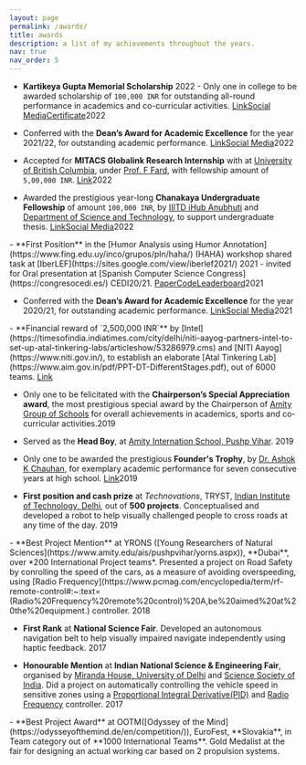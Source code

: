 ```yaml
---
layout: page
permalink: /awards/
title: awards
description: a list of my achievements throughout the years.
nav: true
nav_order: 5
---
```


- **Kartikeya Gupta Memorial Scholarship** 2022 - Only one in college to be awarded scholarship of `100,000 INR` for outstanding all-round performance in academics and co-curricular activities. <span class = "awardTag"><a href="https://www.iiitd.ac.in/admission/kgmemorial-scholarship" class="btn btn-sm z-depth-0" role="button">Link</a></span><span class = "awardTag"><a href="https://www.linkedin.com/posts/iiit-delhi_iiitd-14yearsofiiitd-studentscholarship-activity-6977506356505243648-lCm-?utm_source=share&utm_medium=member_desktop" class="btn btn-sm z-depth-0" role="button">Social Media</a></span><span class = "awardTag"><a href="https://drive.google.com/file/d/1xTEClq5A5g9Z7vS4uuSbNHuPUqoQgqw2/view?usp=sharing" class="btn btn-sm z-depth-0" role="button">Certificate</a></span><span class = "awardTag-year"><span class="btn btn-sm z-depth-0" role = "">2022</span></span>

- Conferred with the **Dean’s Award for Academic Excellence** for the year 2021/22, for outstanding academic performance. <span class = "awardTag"><a href="https://bit.ly/3RbtSYj" class="btn btn-sm z-depth-0" role="button">Link</a></span><span class = "awardTag"><a href="https://www.linkedin.com/posts/lcs2lab_awards-recognition-academicexcellence-activity-6973869395571814400-Df-Z?utm_source=share&utm_medium=member_desktop" class="btn btn-sm z-depth-0" role="button">Social Media</a></span><span class = "awardTag-year"><span class="btn btn-sm z-depth-0" role = "">2022</span></span>

- Accepted for **MITACS Globalink Research Internship** with at [University of British Columbia](https://ok.ubc.ca/), under [Prof. F Fard](https://cmps.ok.ubc.ca/about/contact/fatemeh-hendijani-fard/), with fellowship amount of `5,00,000 INR`. <span class = "awardTag"><a href="https://www.mitacs.ca/en/programs/globalink/globalink-research-internship" class="btn btn-sm z-depth-0" role="button">Link</a></span><span class = "awardTag-year"><span class="btn btn-sm z-depth-0" role = "">2022</span></span>

- Awarded the prestigious year-long **Chanakaya Undergraduate Fellowship** of amount `100,000 INR`, by [IIITD iHub Anubhuti](https://ihub-anubhuti-iiitd.org/) and [Department of Science and Technology](https://dst.gov.in/), to support undergraduate thesis. <span class = "awardTag"><a href="https://ihub-anubhuti-iiitd.org/chanakyaug.html" class="btn btn-sm z-depth-0" role="button">Link</a></span><span class = "awardTag"><a href="https://www.linkedin.com/feed/update/urn:li:activity:6881173214836400128?updateEntityUrn=urn%3Ali%3Afs_feedUpdate%3A%28V2%2Curn%3Ali%3Aactivity%3A6881173214836400128%29" class="btn btn-sm z-depth-0" role="button">Social Media</a></span><span class = "awardTag-year"><span class="btn btn-sm z-depth-0" role = "">2022</span></span>

<div class = "spotlight" markdown = "1">
- **First Position** in the [Humor Analysis using Humor Annotation](https://www.fing.edu.uy/inco/grupos/pln/haha/) (HAHA) workshop shared task at [IberLEF](https://sites.google.com/view/iberlef2021/) 2021 - invited for Oral presentation at [Spanish Computer Science Congress](https://congresocedi.es/) CEDI20/21. <span class = "awardTag"><a href="http://ceur-ws.org/Vol-2943/haha_paper10.pdf" class="btn btn-sm z-depth-0" role="button">Paper</a></span><span class = "awardTag"><a href="https://github.com/karish-grover/Humor-Analysis-using-Ensembles-of-Simple-Transformers" class="btn btn-sm z-depth-0" role="button">Code</a></span><span class = "awardTag"><a href="https://www.fing.edu.uy/inco/grupos/pln/haha/index.html#results" class="btn btn-sm z-depth-0" role="button">Leaderboard</a></span><span class = "awardTag-year"><span class="btn btn-sm z-depth-0" role = "">2021</span></span>
</div>

-  Conferred with the **Dean’s Award for Academic Excellence** for the year 2020/21, for outstanding academic performance. <span class = "awardTag"><a href="https://bit.ly/3RbtSYj" class="btn btn-sm z-depth-0" role="button">Link</a></span><span class = "awardTag"><a href="https://twitter.com/iiitdelhi/status/1435507245169606657?lang=en" class="btn btn-sm z-depth-0" role="button">Social Media</a></span><span class = "awardTag-year"><span class="btn btn-sm z-depth-0" role = "">2021</span></span>

<div class = "spotlight" markdown = "1">
- **Financial reward of `2,500,000 INR`** by [Intel](https://timesofindia.indiatimes.com/city/delhi/niti-aayog-partners-intel-to-set-up-atal-tinkering-labs/articleshow/53286979.cms) and [NITI Aayog](https://www.niti.gov.in/), to establish an elaborate [Atal Tinkering Lab](https://www.aim.gov.in/pdf/PPT-DT-DifferentStages.pdf), out of 6000 teams. <span class = "awardTag"><a href="https://www.amity.edu/ais/aispv/almanac/eventsApril2016toMarch2017.asp" class="btn btn-sm z-depth-0" role="button">Link</a></span>
</div>

- Only one to be felicitated with the **Chairperson’s Special Appreciation award**, the most prestigious special award by the Chairperson of [Amity Group of Schools](https://www.amity.edu/ais/pushpvihar/) for overall achievements in academics, sports and co-curricular activities.<span><span class = "awardTag-year"><span class="btn btn-sm z-depth-0" role = "">2019</span></span>

- Served as the **Head Boy**, at [Amity Internation School, Pushp Vihar](https://www.amity.edu/ais/pushpvihar/). <span class = "awardTag-year"><span class="btn btn-sm z-depth-0" role = "">2019</span></span>

- Only one to be awarded the prestigious **Founder's Trophy**, by [Dr. Ashok K Chauhan](https://www.google.com/search?q=ashok+k+chauhan&oq=ashok+k+ch&aqs=chrome.0.0i355i512j46i512j0i512l2j69i57j0i512l5.2017j0j7&sourceid=chrome&ie=UTF-8), for exemplary academic performance for seven consecutive years at high school. <span class = "awardTag"><a href="https://www.amity.edu/ais/pushpvihar/founders_day2018-19.aspx" class="btn btn-sm z-depth-0" role="button">Link</a></span><span class = "awardTag-year"><span class="btn btn-sm z-depth-0" role = "">2019</span></span>

- **First position and cash prize** at *Technovations*, TRYST, [Indian Institute of Technology, Delhi](https://home.iitd.ac.in/), out of **500 projects**. Conceptualised and developed a robot to help visually challenged people to cross roads at any time of the day. <span class = "awardTag-year"><span class="btn btn-sm z-depth-0" role = "">2019</span></span> 

<div class = "spotlight" markdown = "1">
- **Best Project Mention** at YRONS ([Young Researchers of Natural Sciences](https://www.amity.edu/ais/pushpvihar/yorns.aspx)), **Dubai**, over *200 International Project teams*. Presented a project on Road Safety by conrolling the speed of the cars, as a measure of avoiding overspeeding, using [Radio Frequency](https://www.pcmag.com/encyclopedia/term/rf-remote-control#:~:text=(Radio%20Frequency%20remote%20control)%20A,be%20aimed%20at%20the%20equipment.) controller. <span class = "awardTag-year"><span class="btn btn-sm z-depth-0" role = "">2018</span></span> 
</div>

- **First Rank** at  **National Science Fair**. Developed an autonomous navigation belt to help visually impaired navigate independently using haptic feedback. <span class = "awardTag-year"><span class="btn btn-sm z-depth-0" role = "">2017</span></span> 

- **Honourable Mention** at **Indian National Science & Engineering Fair**, organised by [Miranda House, University of Delhi](https://www.mirandahouse.ac.in/) and [Science Society of India](http://www.sciencesociety.in/). Did a project on automatically controlling the vehicle speed in sensitive zones using a [Proportional Integral Derivative(PID)](https://en.wikipedia.org/wiki/PID_controller) and [Radio Frequency](https://www.pcmag.com/encyclopedia/term/rf-remote-control#:~:text=(Radio%20Frequency%20remote%20control)%20A,be%20aimed%20at%20the%20equipment.) controller. <span class = "awardTag-year"><span class="btn btn-sm z-depth-0" role = "">2017</span></span> 

<div class = "spotlight" markdown = "1">
- **Best Project Award** at OOTM([Odyssey of the Mind](https://odysseyofthemind.de/en/competition/)), EuroFest, **Slovakia**, in Team category out of **1000 International Teams**. Gold Medalist at the fair for designing an actual working car based on 2 propulsion systems.
</div>